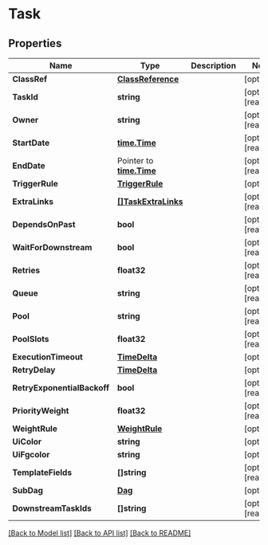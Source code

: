 <!--
 Licensed to the Apache Software Foundation (ASF) under one
 or more contributor license agreements.  See the NOTICE file
 distributed with this work for additional information
 regarding copyright ownership.  The ASF licenses this file
 to you under the Apache License, Version 2.0 (the
 "License"); you may not use this file except in compliance
 with the License.  You may obtain a copy of the License at

   http://www.apache.org/licenses/LICENSE-2.0

 Unless required by applicable law or agreed to in writing,
 software distributed under the License is distributed on an
 "AS IS" BASIS, WITHOUT WARRANTIES OR CONDITIONS OF ANY
 KIND, either express or implied.  See the License for the
 specific language governing permissions and limitations
 under the License.
 -->

# Task

## Properties

Name | Type | Description | Notes
------------ | ------------- | ------------- | -------------
**ClassRef** | [**ClassReference**](ClassReference.md) |  | [optional] 
**TaskId** | **string** |  | [optional] [readonly] 
**Owner** | **string** |  | [optional] [readonly] 
**StartDate** | [**time.Time**](time.Time.md) |  | [optional] [readonly] 
**EndDate** | Pointer to [**time.Time**](time.Time.md) |  | [optional] [readonly] 
**TriggerRule** | [**TriggerRule**](TriggerRule.md) |  | [optional] 
**ExtraLinks** | [**[]TaskExtraLinks**](Task_extra_links.md) |  | [optional] [readonly] 
**DependsOnPast** | **bool** |  | [optional] [readonly] 
**WaitForDownstream** | **bool** |  | [optional] [readonly] 
**Retries** | **float32** |  | [optional] [readonly] 
**Queue** | **string** |  | [optional] [readonly] 
**Pool** | **string** |  | [optional] [readonly] 
**PoolSlots** | **float32** |  | [optional] [readonly] 
**ExecutionTimeout** | [**TimeDelta**](TimeDelta.md) |  | [optional] 
**RetryDelay** | [**TimeDelta**](TimeDelta.md) |  | [optional] 
**RetryExponentialBackoff** | **bool** |  | [optional] [readonly] 
**PriorityWeight** | **float32** |  | [optional] [readonly] 
**WeightRule** | [**WeightRule**](WeightRule.md) |  | [optional] 
**UiColor** | **string** |  | [optional] 
**UiFgcolor** | **string** |  | [optional] 
**TemplateFields** | **[]string** |  | [optional] [readonly] 
**SubDag** | [**Dag**](DAG.md) |  | [optional] 
**DownstreamTaskIds** | **[]string** |  | [optional] [readonly] 

[[Back to Model list]](../README.md#documentation-for-models) [[Back to API list]](../README.md#documentation-for-api-endpoints) [[Back to README]](../README.md)


